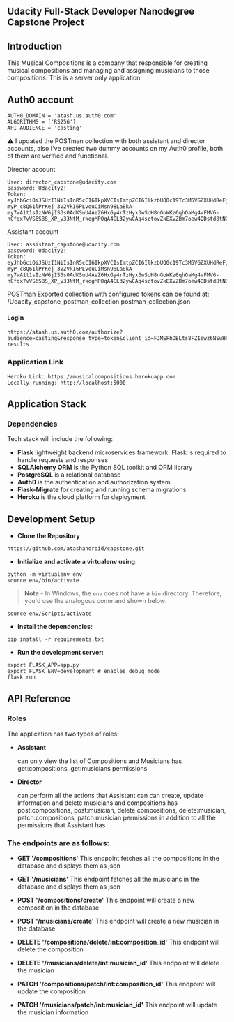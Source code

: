 Udacity Full-Stack Developer Nanodegree Capstone Project
-----

## Introduction

This Musical Compositions is a company that responsible for creating musical compositions and managing and assigning musicians to those compositions.
This is a server only application.

## Auth0 account
```
AUTH0_DOMAIN = 'atash.us.auth0.com'
ALGORITHMS = ['RS256']
API_AUDIENCE = 'casting'
```
⚠️ I updated the POSTman collection with both assistant and director accounts, also I've created two dummy accounts on my Auth0 profile, both of them are verified and functional.

Director account
```
User: director_capstone@udacity.com
password: Udacity2!
Token:
eyJhbGciOiJSUzI1NiIsInR5cCI6IkpXVCIsImtpZCI6IlkzbUQ0c19Tc3M5VGZXUHdReFgxMCJ9.eyJpc3MiOiJodHRwczovL2F0YXNoLnVzLmF1dGgwLmNvbS8iLCJzdWIiOiJhdXRoMHw2MGY0NDk2MjhjYjIxMjAwNjk3MmM5N2MiLCJhdWQiOiJjYXN0aW5nIiwiaWF0IjoxNjI2NzE2NDAwLCJleHAiOjE2MjY4MDI4MDAsImF6cCI6IkZKTUVGaERCTHRzOEZaSXN3ejZOU3VIUGVyYzdEaFJ1Iiwic2NvcGUiOiIiLCJwZXJtaXNzaW9ucyI6WyJkZWxldGU6Y29tcG9zaXRpb25zIiwiZGVsZXRlOm11c2ljaWFuIiwiZ2V0OmNvbXBvc2l0aW9ucyIsImdldDptdXNpY2lhbnMiLCJwYXRjaDpjb21wb3NpdGlvbnMiLCJwYXRjaDptdXNpY2lhbiIsInBvc3Q6Y29tcG9zaXRpb25zIiwicG9zdDptdXNpY2lhbiJdfQ.USFtwAAerrXxuRyWzCGlDVheCo7G9_K9qx4bmKn54JUTmRogTkIOHYJFqXsIQqXQlDdq7n43diB-myP_c8Q61lPrKej_3V2VkI6PLvquCiMsn98La8kA-my7wA1t1sIzNW6jIS3s0AdKSuU4AeZ6HxGy4rTzHyx3wSoH8nGoWKz6qhOaMg4vFMV6-nCfqx7vVS6S8S_XP_v33NtM_rkogMPOqA4GL32ywCAq4sctovZkEXvZBm7oew4QDstd8tNGfAxftJ9iFDWp2F_PT0q5HSgsi4KrRgVhj6nEytR_E_c7eNxVEQXBb7mIiHNQuT_EOamdX04NrZx3XClvqCRiIQ
```
Assistant account
```
User: assistant_capstone@udacity.com
password: Udacity2!
Token:
eyJhbGciOiJSUzI1NiIsInR5cCI6IkpXVCIsImtpZCI6IlkzbUQ0c19Tc3M5VGZXUHdReFgxMCJ9.eyJpc3MiOiJodHRwczovL2F0YXNoLnVzLmF1dGgwLmNvbS8iLCJzdWIiOiJhdXRoMHw2MGY0NDk2MjhjYjIxMjAwNjk3MmM5N2MiLCJhdWQiOiJjYXN0aW5nIiwiaWF0IjoxNjI2NzE2NDAwLCJleHAiOjE2MjY4MDI4MDAsImF6cCI6IkZKTUVGaERCTHRzOEZaSXN3ejZOU3VIUGVyYzdEaFJ1Iiwic2NvcGUiOiIiLCJwZXJtaXNzaW9ucyI6WyJkZWxldGU6Y29tcG9zaXRpb25zIiwiZGVsZXRlOm11c2ljaWFuIiwiZ2V0OmNvbXBvc2l0aW9ucyIsImdldDptdXNpY2lhbnMiLCJwYXRjaDpjb21wb3NpdGlvbnMiLCJwYXRjaDptdXNpY2lhbiIsInBvc3Q6Y29tcG9zaXRpb25zIiwicG9zdDptdXNpY2lhbiJdfQ.USFtwAAerrXxuRyWzCGlDVheCo7G9_K9qx4bmKn54JUTmRogTkIOHYJFqXsIQqXQlDdq7n43diB-myP_c8Q61lPrKej_3V2VkI6PLvquCiMsn98La8kA-my7wA1t1sIzNW6jIS3s0AdKSuU4AeZ6HxGy4rTzHyx3wSoH8nGoWKz6qhOaMg4vFMV6-nCfqx7vVS6S8S_XP_v33NtM_rkogMPOqA4GL32ywCAq4sctovZkEXvZBm7oew4QDstd8tNGfAxftJ9iFDWp2F_PT0q5HSgsi4KrRgVhj6nEytR_E_c7eNxVEQXBb7mIiHNQuT_EOamdX04NrZx3XClvqCRiIQ
```
POSTman
Exported collection with configured tokens can be found at: /Udacity_capstone_postman_collection.postman_collection.json
#### Login
```
https://atash.us.auth0.com/authorize?audience=casting&response_type=token&client_id=FJMEFhDBLts8FZIswz6NSuHPerc7DhRu&redirect_uri=https://musicalcompositions.herokuapp.com/login-results
```
### Application Link
```
Heroku Link: https://musicalcompositions.herokuapp.com
Locally running: http://localhost:5000
```
## Application Stack

###  Dependencies
Tech stack will include the following:
 * **Flask** lightweight backend microservices framework. Flask is required to handle requests and responses
 * **SQLAlchemy ORM** is the Python SQL toolkit and ORM library
 * **PostgreSQL** is a relational database
 * **Auth0** is the authentication and authorization system
 * **Flask-Migrate** for creating and running schema migrations
 * **Heroku** is the cloud platform for deployment

## Development Setup
* **Clone the Repository**
```
https://github.com/atashandroid/capstone.git
```
* **Initialize and activate a virtualenv using:**
```
python -m virtualenv env
source env/bin/activate
```
>**Note** - In Windows, the `env` does not have a `bin` directory. Therefore, you'd use the analogous command shown below:
```
source env/Scripts/activate
```

* **Install the dependencies:**
```
pip install -r requirements.txt
```

* **Run the development server:**
```
export FLASK_APP=app.py
export FLASK_ENV=development # enables debug mode
flask run
```
## API Reference
### Roles
The application has two types of roles:

   * **Assistant**
   
        can only view the list of Compositions and Musicians
        has get:compositions, get:musicians permissions
        
   * **Director**
   
        can perform all the actions that Assistant can
        can create, update information and delete musicians and compositions
        has post:compositions, post:musician, delete:compositions, delete:musician, 
        patch:compositions, patch:musician permissions in addition to all the permissions that Assistant has
        
### The endpoints are as follows:

* **GET '/compositions'** This endpoint fetches all the compositions in the database and displays them as json

* **GET '/musicians'** This endpoint fetches all the musicians in the database and displays them as json

* **POST '/compositions/create'** This endpoint will create a new composition in the database

* **POST '/musicians/create'** This endpoint will create a new musician in the database

* **DELETE '/compositions/delete/int:composition_id'** This endpoint will delete the composition

* **DELETE '/musicians/delete/int:musician_id'** This endpoint will delete the musician

* **PATCH '/compositions/patch/int:composition_id'** This endpoint will update the composition 

* **PATCH '/musicians/patch/int:musician_id'** This endpoint will update the musician information
